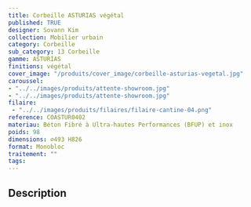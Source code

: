 ```yaml
---
title: Corbeille ASTURIAS végétal
published: TRUE
designer: Sovann Kim
collection: Mobilier urbain
category: Corbeille
sub_category: 13 Corbeille
gamme: ASTURIAS
finitions: végétal
cover_image: "/produits/cover_image/corbeille-asturias-vegetal.jpg"
caroussel: 
- "../../images/produits/attente-showroom.jpg"
- "../../images/produits/attente-showroom.jpg"
filaire: 
 - "../../images/produits/filaires/filaire-cantine-04.png"
reference: COASTUR0402
materiau: Béton Fibré à Ultra-hautes Performances (BFUP) et inox
poids: 98
dimensions: ⌀493 H826 
format: Monobloc
traitement: ""
tags: 
---
```


## Description
